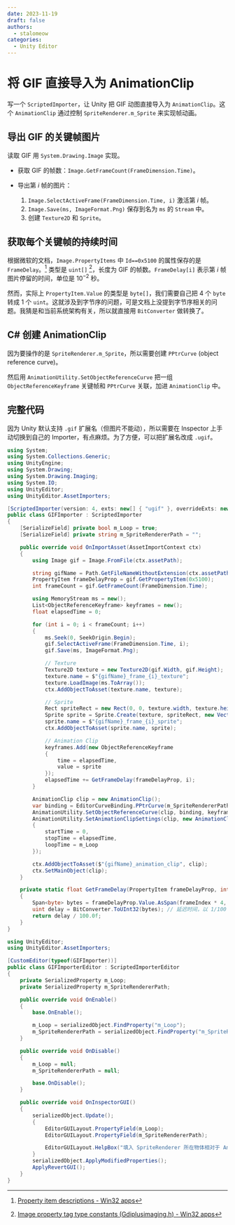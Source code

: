```yaml
---
date: 2023-11-19
draft: false
authors:
  - stalomeow
categories:
  - Unity Editor
---
```


# 将 GIF 直接导入为 AnimationClip

写一个 `ScriptedImporter`，让 Unity 把 GIF 动图直接导入为 `AnimationClip`。这个 `AnimationClip` 通过控制 `SpriteRenderer.m_Sprite` 来实现帧动画。

<!-- more -->

## 导出 GIF 的关键帧图片

读取 GIF 用 `System.Drawing.Image` 实现。

- 获取 GIF 的帧数：`Image.GetFrameCount(FrameDimension.Time)`。

- 导出第 $i$ 帧的图片：

    1. `Image.SelectActiveFrame(FrameDimension.Time, i)` 激活第 $i$ 帧。
    2. `Image.Save(ms, ImageFormat.Png)` 保存到名为 `ms` 的 `Stream` 中。
    3. 创建 `Texture2D` 和 `Sprite`。

## 获取每个关键帧的持续时间

根据微软的文档，`Image.PropertyItems` 中 `Id==0x5100` 的属性保存的是 `FrameDelay`。[^1] 类型是 `uint[]` [^2]，长度为 GIF 的帧数。`FrameDelay[i]` 表示第 $i$ 帧图片停留的时间，单位是 $10^{-2}$ 秒。

然而，实际上 `PropertyItem.Value` 的类型是 `byte[]`，我们需要自己把 4 个 `byte` 转成 1 个 `uint`。这就涉及到字节序的问题，可是文档上没提到字节序相关的问题。我猜是和当前系统架构有关，所以就直接用 `BitConverter` 做转换了。

## C# 创建 AnimationClip

因为要操作的是 `SpriteRenderer.m_Sprite`，所以需要创建 `PPtrCurve` (object reference curve)。

然后用 `AnimationUtility.SetObjectReferenceCurve` 把一组 `ObjectReferenceKeyframe` 关键帧和 `PPtrCurve` 关联，加进 `AnimationClip` 中。

## 完整代码

因为 Unity 默认支持 `.gif` 扩展名（但图片不能动），所以需要在 Inspector 上手动切换到自己的 Importer，有点麻烦。为了方便，可以把扩展名改成 `.ugif`。

``` cs title="GIFImporter.cs"
using System;
using System.Collections.Generic;
using UnityEngine;
using System.Drawing;
using System.Drawing.Imaging;
using System.IO;
using UnityEditor;
using UnityEditor.AssetImporters;

[ScriptedImporter(version: 4, exts: new[] { "ugif" }, overrideExts: new[] { "gif" })]
public class GIFImporter : ScriptedImporter
{
    [SerializeField] private bool m_Loop = true;
    [SerializeField] private string m_SpriteRendererPath = "";

    public override void OnImportAsset(AssetImportContext ctx)
    {
        using Image gif = Image.FromFile(ctx.assetPath);

        string gifName = Path.GetFileNameWithoutExtension(ctx.assetPath);
        PropertyItem frameDelayProp = gif.GetPropertyItem(0x5100);
        int frameCount = gif.GetFrameCount(FrameDimension.Time);

        using MemoryStream ms = new();
        List<ObjectReferenceKeyframe> keyframes = new();
        float elapsedTime = 0;

        for (int i = 0; i < frameCount; i++)
        {
            ms.Seek(0, SeekOrigin.Begin);
            gif.SelectActiveFrame(FrameDimension.Time, i);
            gif.Save(ms, ImageFormat.Png);

            // Texture
            Texture2D texture = new Texture2D(gif.Width, gif.Height);
            texture.name = $"{gifName}_frame_{i}_texture";
            texture.LoadImage(ms.ToArray());
            ctx.AddObjectToAsset(texture.name, texture);

            // Sprite
            Rect spriteRect = new Rect(0, 0, texture.width, texture.height);
            Sprite sprite = Sprite.Create(texture, spriteRect, new Vector2(0.5f, 0.5f));
            sprite.name = $"{gifName}_frame_{i}_sprite";
            ctx.AddObjectToAsset(sprite.name, sprite);

            // Animation Clip
            keyframes.Add(new ObjectReferenceKeyframe
            {
                time = elapsedTime,
                value = sprite
            });
            elapsedTime += GetFrameDelay(frameDelayProp, i);
        }

        AnimationClip clip = new AnimationClip();
        var binding = EditorCurveBinding.PPtrCurve(m_SpriteRendererPath, typeof(SpriteRenderer), "m_Sprite");
        AnimationUtility.SetObjectReferenceCurve(clip, binding, keyframes.ToArray());
        AnimationUtility.SetAnimationClipSettings(clip, new AnimationClipSettings()
        {
            startTime = 0,
            stopTime = elapsedTime,
            loopTime = m_Loop
        });

        ctx.AddObjectToAsset($"{gifName}_animation_clip", clip);
        ctx.SetMainObject(clip);
    }

    private static float GetFrameDelay(PropertyItem frameDelayProp, int frameIndex)
    {
        Span<byte> bytes = frameDelayProp.Value.AsSpan(frameIndex * 4, 4);
        uint delay = BitConverter.ToUInt32(bytes); // 延迟时间，以 1/100 秒为单位
        return delay / 100.0f;
    }
}
```

``` cs title="GIFImporterEditor.cs"
using UnityEditor;
using UnityEditor.AssetImporters;

[CustomEditor(typeof(GIFImporter))]
public class GIFImporterEditor : ScriptedImporterEditor
{
    private SerializedProperty m_Loop;
    private SerializedProperty m_SpriteRendererPath;

    public override void OnEnable()
    {
        base.OnEnable();

        m_Loop = serializedObject.FindProperty("m_Loop");
        m_SpriteRendererPath = serializedObject.FindProperty("m_SpriteRendererPath");
    }

    public override void OnDisable()
    {
        m_Loop = null;
        m_SpriteRendererPath = null;

        base.OnDisable();
    }

    public override void OnInspectorGUI()
    {
        serializedObject.Update();
        {
            EditorGUILayout.PropertyField(m_Loop);
            EditorGUILayout.PropertyField(m_SpriteRendererPath);

            EditorGUILayout.HelpBox("填入 SpriteRenderer 所在物体相对于 Animator 所在物体的路径，就是 Transform.Find 用的路径。如果在同一个物体上就空着。", MessageType.Info);
        }
        serializedObject.ApplyModifiedProperties();
        ApplyRevertGUI();
    }
}
```

[^1]: [Property item descriptions - Win32 apps](https://learn.microsoft.com/en-us/windows/win32/gdiplus/-gdiplus-constant-property-item-descriptions#propertytagframedelay)
[^2]: [Image property tag type constants (Gdiplusimaging.h) - Win32 apps](https://learn.microsoft.com/en-us/windows/win32/gdiplus/-gdiplus-constant-image-property-tag-type-constants)
